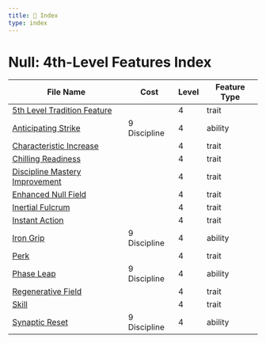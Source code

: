 ```yaml
---
title: 📑 Index
type: index
---
```


# Null: 4th-Level Features Index

| File Name                                                               | Cost         | Level | Feature Type |
| ----------------------------------------------------------------------- | ------------ | ----- | ------------ |
| [5th Level Tradition Feature](../5th%20Level%20Tradition%20Feature)     |              | 4     | trait        |
| [Anticipating Strike](../Anticipating%20Strike)                         | 9 Discipline | 4     | ability      |
| [Characteristic Increase](../Characteristic%20Increase)                 |              | 4     | trait        |
| [Chilling Readiness](../Chilling%20Readiness)                           |              | 4     | trait        |
| [Discipline Mastery Improvement](../Discipline%20Mastery%20Improvement) |              | 4     | trait        |
| [Enhanced Null Field](../Enhanced%20Null%20Field)                       |              | 4     | trait        |
| [Inertial Fulcrum](../Inertial%20Fulcrum)                               |              | 4     | trait        |
| [Instant Action](../Instant%20Action)                                   |              | 4     | trait        |
| [Iron Grip](../Iron%20Grip)                                             | 9 Discipline | 4     | ability      |
| [Perk](../Perk)                                                         |              | 4     | trait        |
| [Phase Leap](../Phase%20Leap)                                           | 9 Discipline | 4     | ability      |
| [Regenerative Field](../Regenerative%20Field)                           |              | 4     | trait        |
| [Skill](../Skill)                                                       |              | 4     | trait        |
| [Synaptic Reset](../Synaptic%20Reset)                                   | 9 Discipline | 4     | ability      |
